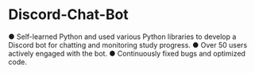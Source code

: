 # Discord-Chat-Bot

●  Self-learned Python and used various Python libraries to develop a Discord bot for chatting and monitoring study progress.
●  Over 50 users actively engaged with the bot.
●  Continuously fixed bugs and optimized code.
